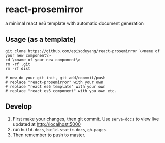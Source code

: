 # react-prosemirror
a minimal react es6 template with automatic document generation

## Usage (as a template)

```shell
git clone https://github.com/episodeyang/react-prosemirror \<name of your new component\>
cd \<name of your new component\>
rm -rf .git
rm -rf dist

# now do your git init, git add/coommit/push
# replace "react-prosemirror" with your own
# replace "react es6 template" with your own
# replace "react es6 component" with you own etc.
```

## Develop

1. First make your changes, then git commit. Use `serve-docs` to view live updated at [http://localhost:5000](http://localhost:5000)
2. run `build-docs`, `build-static-docs`, `gh-pages`
3. Then remember to push to master.
